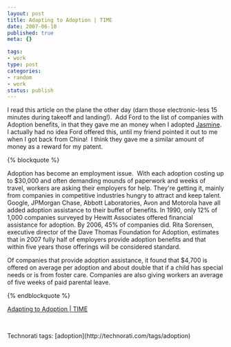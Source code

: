 ```yaml
--- 
layout: post
title: Adapting to Adoption | TIME
date: 2007-06-10
published: true
meta: {}

tags: 
- work
type: post
categories: 
- random
- work
status: publish
---
```



I read this article on the plane the other day (darn those electronic-less 15 minutes during takeoff and landing!).  Add Ford to the list of companies with Adoption benefits, in that they gave me an money when I adopted [Jasmine](http://www.flickr.com/photos/andreweick/tags/favoritejasmine/show/).  I actually had no idea Ford offered this, until my friend pointed it out to me when I got back from China!  I think they gave me a similar amount of money as a reward for my patent.

{% blockquote %}

Adoption has become an employment issue.  With each adoption costing up to $30,000 and often demanding mounds of paperwork and weeks of travel, workers are asking their employers for help. They're getting it, mainly from companies in competitive industries hungry to attract and keep talent. Google, JPMorgan Chase, Abbott Laboratories, Avon and Motorola have all added adoption assistance to their buffet of benefits. In 1990, only 12% of 1,000 companies surveyed by Hewitt Associates offered financial assistance for adoption. By 2006, 45% of companies did. Rita Sorensen, executive director of the Dave Thomas Foundation for Adoption, estimates that in 2007 fully half of employers provide adoption benefits and that within five years those offerings will be considered standard.



Of companies that provide adoption assistance, it found that $4,700 is offered on average per adoption and about double that if a child has special needs or is from foster care. Companies are also giving workers an average of five weeks of paid parental leave.

{% endblockquote %}

[Adapting to Adoption | TIME](http://www.time.com/time/magazine/article/0,9171,1630572,00.html)



 

<div class="wlWriterSmartContent" style="margin: 0px;padding: 0px">Technorati tags: [adoption](http://technorati.com/tags/adoption)</div>
